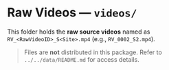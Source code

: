 # Raw Videos — `videos/`

This folder holds the **raw source videos** named as `RV_<RawVideoID>_S<Site>.mp4` (e.g., `RV_0002_S2.mp4`).

> Files are **not** distributed in this package. Refer to `../../data/README.md` for access details.

